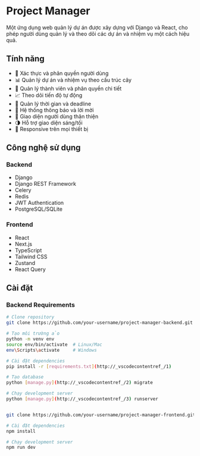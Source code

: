 # Project Manager

Một ứng dụng web quản lý dự án được xây dựng với Django và React, cho phép người dùng quản lý và theo dõi các dự án và nhiệm vụ một cách hiệu quả.

## Tính năng

- 🔐 Xác thực và phân quyền người dùng
- 📊 Quản lý dự án và nhiệm vụ theo cấu trúc cây
- 👥 Quản lý thành viên và phân quyền chi tiết
- 📈 Theo dõi tiến độ tự động
- 📅 Quản lý thời gian và deadline
- 📨 Hệ thống thông báo và lời mời
- 🎨 Giao diện người dùng thân thiện
- 🌗 Hỗ trợ giao diện sáng/tối
- 📱 Responsive trên mọi thiết bị

## Công nghệ sử dụng

### Backend
- Django
- Django REST Framework
- Celery
- Redis
- JWT Authentication
- PostgreSQL/SQLite

### Frontend
- React
- Next.js
- TypeScript
- Tailwind CSS
- Zustand
- React Query

## Cài đặt

### Backend Requirements
```bash
# Clone repository
git clone https://github.com/your-username/project-manager-backend.git

# Tạo môi trường ảo
python -m venv env
source env/bin/activate  # Linux/Mac
env\Scripts\activate     # Windows

# Cài đặt dependencies
pip install -r [requirements.txt](http://_vscodecontentref_/1)

# Tạo database
python [manage.py](http://_vscodecontentref_/2) migrate

# Chạy development server
python [manage.py](http://_vscodecontentref_/3) runserver


git clone https://github.com/your-username/project-manager-frontend.git

# Cài đặt dependencies
npm install

# Chạy development server
npm run dev
